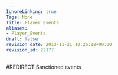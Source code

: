 ```yaml
---
IgnoreLinking: true
Tags: None
Title: Player Events
aliases:
- Player_Events
draft: false
revision_date: 2013-11-21 10:26:28+00:00
revision_id: 22177
---
```


#REDIRECT Sanctioned events